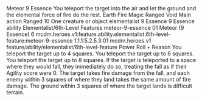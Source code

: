<ability>
  <name>Meteor</name>
  <cost>9 Essence</cost>
  <flavor>You teleport the target into the air and let the ground and the elemental force of fire do the rest.</flavor>
  <keywords>
    <keyword>Earth</keyword>
    <keyword>Fire</keyword>
    <keyword>Magic</keyword>
    <keyword>Ranged</keyword>
    <keyword>Void</keyword>
  </keywords>
  <type>Main action</type>
  <distance>Ranged 10</distance>
  <target>One creature or object</target>
  <metadata>
    <class>elementalist</class>
    <cost>9 Essence</cost>
    <cost_amount>9</cost_amount>
    <cost_resource>Essence</cost_resource>
    <feature_type>ability</feature_type>
    <file_dpath>Elementalist/6th-Level Features</file_dpath>
    <item_id>meteor-9-essence</item_id>
    <item_index>01</item_index>
    <item_name>Meteor (9 Essence)</item_name>
    <level>6</level>
    <scc>mcdm.heroes.v1:feature.ability.elementalist.6th-level-feature:meteor-9-essence</scc>
    <scdc>1.1.1:5.2.5.3:01</scdc>
    <source>mcdm.heroes.v1</source>
    <type>feature/ability/elementalist/6th-level-feature</type>
  </metadata>
  <effects>
    <effect type="roll">
      <roll>Power Roll + Reason</roll>
      <t1>You teleport the target up to 4 squares.</t1>
      <t2>You teleport the target up to 6 squares.</t2>
      <t3>You teleport the target up to 8 squares.</t3>
    </effect>
    <effect type="mundane">If the target is teleported to a space where they would fall, they immediately do so, treating the fall as if their Agility score were 0. The target takes fire damage from the fall, and each enemy within 3 squares of where they land takes the same amount of fire damage. The ground within 3 squares of where the target lands is difficult terrain.</effect>
  </effects>
</ability>

